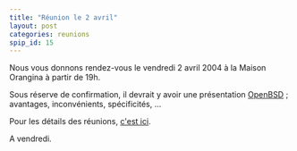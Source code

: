 ```yaml
---
title: "Réunion le 2 avril"
layout: post
categories: reunions
spip_id: 15
---
```

Nous vous donnons rendez-vous le vendredi 2 avril 2004 à la Maison Orangina à partir de 19h.

Sous réserve de confirmation, il devrait y avoir une présentation [OpenBSD](http://openbsd.org/) ;  avantages, inconvénients, spécificités, ...

Pour les détails des réunions, [c'est ici](/association/les-reunions-du-plug/).

A vendredi.